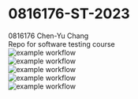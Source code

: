 # 0816176-ST-2023   
0816176 Chen-Yu Chang    
Repo for software testing course  
![example workflow](https://github.com/david-chenyu/0816176-ST-2023/actions/workflows/github-actions-demo.yml/badge.svg)  
![example workflow](https://github.com/david-chenyu/0816176-ST-2023/actions/workflows/Lab01-CI.yml/badge.svg)  
![example workflow](https://github.com/david-chenyu/0816176-ST-2023/actions/workflows/Lab02-CI.yml/badge.svg)  
![example workflow](https://github.com/david-chenyu/0816176-ST-2023/actions/workflows/Lab03-CI.yml/badge.svg)  
![example workflow](https://github.com/david-chenyu/0816176-ST-2023/actions/workflows/Lab04-CI.yml/badge.svg)  
